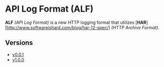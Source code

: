 # API Log Format (ALF)

**ALF** *(API Log Format)* is a new HTTP logging format that utilizes [**HAR**][http://www.softwareishard.com/blog/har-12-spec/] *(HTTP Archive Format)*.

## Versions

- [v0.0.1](versions/0.0.1.md)
- [v1.0.0](versions/1.0.0.md)
